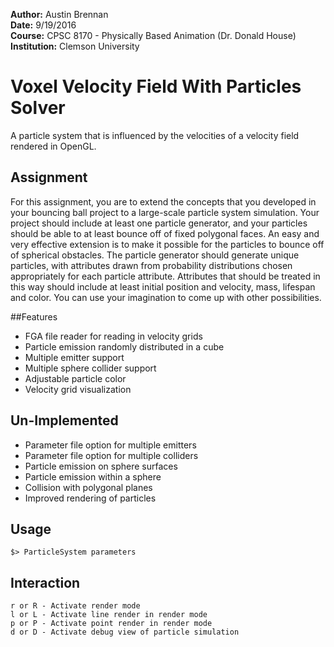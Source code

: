 **Author:** Austin Brennan  
**Date:** 9/19/2016  
**Course:** CPSC 8170 - Physically Based Animation (Dr. Donald House)  
**Institution:** Clemson University  

# Voxel Velocity Field With Particles Solver
A particle system that is influenced by the velocities of a velocity field rendered in OpenGL.

## Assignment
For this assignment, you are to extend the concepts that you developed in your bouncing ball project to a large-scale particle system simulation. Your project should include at least one particle generator, and your particles should be able to at least bounce off of fixed polygonal faces. An easy and very effective extension is to make it possible for the particles to bounce off of spherical obstacles. The particle generator should generate unique particles, with attributes drawn from probability distributions chosen appropriately for each particle attribute. Attributes that should be treated in this way should include at least initial position and velocity, mass, lifespan and color. You can use your imagination to come up with other possibilities.

##Features
* FGA file reader for reading in velocity grids
* Particle emission randomly distributed in a cube
* Multiple emitter support
* Multiple sphere collider support
* Adjustable particle color
* Velocity grid visualization

## Un-Implemented
* Parameter file option for multiple emitters
* Parameter file option for multiple colliders
* Particle emission on sphere surfaces
* Particle emission within a sphere
* Collision with polygonal planes
* Improved rendering of particles

## Usage
```
$> ParticleSystem parameters
```

## Interaction
```
r or R - Activate render mode
l or L - Activate line render in render mode
p or P - Activate point render in render mode
d or D - Activate debug view of particle simulation
```

